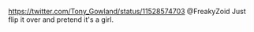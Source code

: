 https://twitter.com/Tony_Gowland/status/11528574703 @FreakyZoid Just flip it over and pretend it's a girl.
